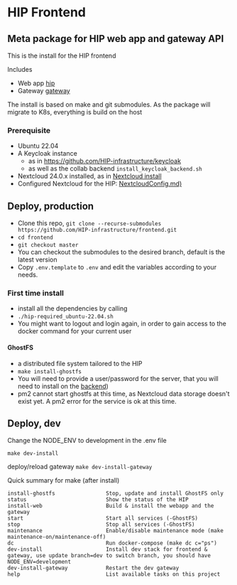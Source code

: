 # HIP Frontend
## Meta package for HIP web app and gateway API
This is the install for the HIP frontend

Includes 
- Web app [hip](https://github.com/HIP-infrastructure/hip)
- Gateway [gateway](https://github.com/HIP-infrastructure/gateway)

The install is based on make and git submodules.
As the package will migrate to K8s, everything is build on the host 

### Prerequisite
- Ubuntu 22.04
- A Keycloak instance 
  - as in https://github.com/HIP-infrastructure/keycloak 
  - as well as the collab backend `install_keycloak_backend.sh`
- Nextcloud 24.0.x installed, as in [Nextcloud install](https://github.com/HIP-infrastructure/nextcloud-docker)
- Configured Nextcloud for the HIP: [NextcloudConfig.md)](NextcloudConfig.md)

## Deploy, production
- Clone this repo, `git clone --recurse-submodules https://github.com/HIP-infrastructure/frontend.git`
- `cd frontend`
- `git checkout master`
- You can checkout the submodules to the desired branch, default is the latest version
- Copy `.env.template` to `.env` and edit the variables according to your needs.

### First time install 
- install all the dependencies by calling
- `./hip-required_ubuntu-22.04.sh`
- You might want to logout and login again, in order to gain access to the docker command for your current user

#### GhostFS
- a distributed file system tailored to the HIP
- `make install-ghostfs`
- You will need to provide a user/password for the server, that you will need to install on the [backend](https://github.com/HIP-infrastructure/app-in-browser#configuring-app-in-browser))
- pm2 cannot start ghostfs at this time, as Nextcloud data storage doesn't exist yet. A pm2 error for the service is ok at this time. 

## Deploy, dev

Change the NODE_ENV to development in the .env file

`make dev-install`

deploy/reload gateway
`make dev-install-gateway`


Quick summary for make (after install)
```
install-ghostfs                Stop, update and install GhostFS only
status                         Show the status of the HIP
install-web                    Build & install the webapp and the gateway
start                          Start all services (-GhostFS)
stop                           Stop all services (-GhostFS)
maintenance                    Enable/disable maintenance mode (make maintenance-on/maintenance-off)
dc                             Run docker-compose (make dc c="ps")
dev-install                    Install dev stack for frontend & gateway, use update branch=dev to switch branch, you should have NODE_ENV=development
dev-install-gateway            Restart the dev gateway
help                           List available tasks on this project
```



